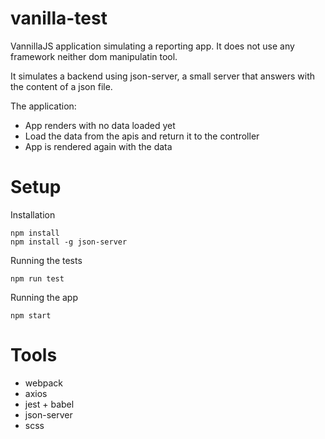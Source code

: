 # vanilla-test
VannillaJS application simulating a reporting app.
It does not use any framework neither dom manipulatin tool.

It simulates a backend using json-server, a small server that answers with the content of a json file.

The application:
* App renders with no data loaded yet
* Load the data from the apis and return it to the controller
* App is rendered again with the data

# Setup
Installation
```
npm install
npm install -g json-server
```
Running the tests
```
npm run test
```
Running the app
```
npm start
```

# Tools
* webpack
* axios
* jest + babel
* json-server
* scss
